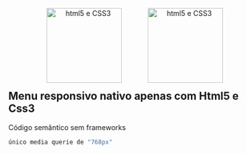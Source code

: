 <div align="center" style="width: 80%; margin: auto;">
<p align="center" style="width: 50%; float: left;">
  <a href="https://www.w3schools.com/html/html5_intro.asp" target="_blank" >
    <img alt="html5 e CSS3" src="https://upload.wikimedia.org/wikipedia/commons/6/61/HTML5_logo_and_wordmark.svg" width="auto" height="150px"/>
  </a>
</p>

<p align="center" style="width: 50%; float: right;">
  <a href="https://www.w3schools.com/css/css3_intro.asp" target="_blank" >
    <img alt="html5 e CSS3" src="http://www.exuberantsolutions.com/course_logo/css3.png" width="auto" height="150px"/>
  </a>
</p>
</div>


## Menu responsivo nativo apenas com Html5 e Css3

Código semântico sem frameworks

``` bash
único media querie de "768px"
```

